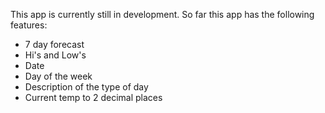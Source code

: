 This app is currently still in development.  So far this app has the following features:
* 7 day forecast
* Hi's and Low's
* Date
* Day of the week
* Description of the type of day
* Current temp to 2 decimal places
